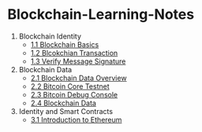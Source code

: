 # Blockchain-Learning-Notes
1. Blockchain Identity 
	- [1.1 Blockchain Basics](L1.1%20Blockchain%20Basics.md)
	- [1.2 Blcokchian Transaction](L1.2%20Blockchain%20Transaction.md)
	- [1.3 Verify Message Signature](L1.3%20Verify%20Message%20Signature.md)
2. Blockchain Data 
	- [2.1 Blockchain Data Overview](L2.1%20Blockchain%20Data%20Overview.md)
	- [2.2 Bitcoin Core Testnet](L2.2%20Bitcoin%20Core%20Testnet.md)
	- [2.3 Bitcoin Debug Console](L2.3%20Bitcoin%20Debug%20Console.md)
	- [2.4 Blockchain Data](L2.4%20Blockchain%20Data.md)
3. Identity and Smart Contracts
	- [3.1 Introduction to Ethereum](L3.1%20Introduction%20to%20Ethereum)